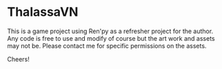 # ThalassaVN

This is a game project using Ren'py as a refresher project for the author. Any code is free to use and modify of course but the art work and assets may not be. Please contact me for specific permissions on the assets.

Cheers!